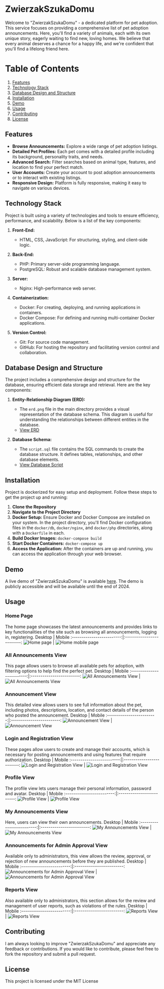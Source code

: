 # ZwierzakSzukaDomu

Welcome to "ZwierzakSzukaDomu" - a dedicated platform for pet adoption. This service focuses on providing a comprehensive list of pet adoption announcements. Here, you'll find a variety of animals, each with its own unique story, eagerly waiting to find new, loving homes. We believe that every animal deserves a chance for a happy life, and we're confident that you'll find a lifelong friend here.


# Table of Contents

1. [Features](#features)
2. [Technology Stack](#technology-stack)
3. [Database Design and Structure](#database-design-and-structure)
4. [Installation](#installation)
5. [Demo](#demo)
6. [Usage](#usage)
7. [Contributing](#contributing)
8. [License](#license)


## Features

- **Browse Announcements:** Explore a wide range of pet adoption listings.
- **Detailed Pet Profiles:** Each pet comes with a detailed profile including its background, personality traits, and needs.
- **Advanced Search:** Filter searches based on animal type, features, and location to find your perfect match.
- **User Accounts:** Create your account to post adoption announcements or to interact with existing listings.
- **Responsive Design:** Platform is fully responsive, making it easy to navigate on various devices.


## Technology Stack

Project is built using a variety of technologies and tools to ensure efficiency, performance, and scalability. Below is a list of the key components:

1. **Front-End:**
   - HTML, CSS, JavaScript: For structuring, styling, and client-side logic.

2. **Back-End:**
   - PHP: Primary server-side programming language.
   - PostgreSQL: Robust and scalable database management system.

3. **Server:**
   - Nginx: High-performance web server.

4. **Containerization:**
   - Docker: For creating, deploying, and running applications in containers.
   - Docker Compose: For defining and running multi-container Docker applications.

5. **Version Control:**
   - Git: For source code management.
   - GitHub: For hosting the repository and facilitating version control and collaboration.


## Database Design and Structure

The project includes a comprehensive design and structure for the database, ensuring efficient data storage and retrieval. Here are the key components:

1. **Entity-Relationship Diagram (ERD):**
   - The `erd.png` file in the main directory provides a visual representation of the database schema. This diagram is useful for understanding the relationships between different entities in the database.
   - [View ERD](./erd.png)

2. **Database Schema:**
   - The `script.sql` file contains the SQL commands to create the database structure. It defines tables, relationships, and other database elements.
   - [View Database Script](./script.sql)


## Installation

Project is dockerized for easy setup and deployment. Follow these steps to get the project up and running:

1. **Clone the Repository**
2. **Navigate to the Project Directory**
3. **Docker Setup:**
Ensure Docker and Docker Compose are installed on your system. In the project directory, you'll find Docker configuration files in the `docker/db`, `docker/nginx`, and `docker/php` directories, along with a `Dockerfile` in each.
4. **Build Docker Images:**
`docker-compose build`
5. **Start Docker Containers:**
`docker-compose up`
6. **Access the Application:**
After the containers are up and running, you can access the application through your web browser.


## Demo
A live demo of "ZwierzakSzukaDomu" is available [here](https://wdpai.emef.dev/). The demo is publicly accessible and will be available until the end of 2024.


## Usage
### Home Page
The home page showcases the latest announcements and provides links to key functionalities of the site such as browsing all announcements, logging in, registering.
Desktop | Mobile
:-------------------------:|:-------------------------:
![Home page](demo_images/image-8.png)  |  ![Home mobile page](demo_images/image-8m.jpg)

### All Announcements View
This page allows users to browse all available pets for adoption, with filtering options to help find the perfect pet.
Desktop | Mobile
:-------------------------:|:-------------------------:
![All Announcements View](demo_images/image-9.png) | ![All Announcements View](demo_images/image-9m.jpg)

### Announcement View
This detailed view allows users to see full information about the pet, including photos, descriptions, location, and contact details of the person who posted the announcement.
Desktop | Mobile
:-------------------------:|:-------------------------:
![Announcement View](demo_images/image.png) | ![Announcement View](demo_images/image-m.jpg)

### Login and Registration View
These pages allow users to create and manage their accounts, which is necessary for posting announcements and using features that require authorization.
Desktop | Mobile
:-------------------------:|:-------------------------:
![Login and Registration View](demo_images/image-1.png) | ![Login and Registration View](demo_images/image-1m.jpg)

### Profile View
The profile view lets users manage their personal information, password and avatar.
Desktop | Mobile
:-------------------------:|:-------------------------:
![Profile View](demo_images/image-2.png) | ![Profile View](demo_images/image-2m.jpg)

### My Announcements View
Here, users can view their own announcements.
Desktop | Mobile
:-------------------------:|:-------------------------:
![My Announcements View](demo_images/image-3.png) | ![My Announcements View](demo_images/image-3m.jpg)

### Announcements for Admin Approval View
Available only to administrators, this view allows the review, approval, or rejection of new announcements before they are published.
Desktop | Mobile
:-------------------------:|:-------------------------:
![Announcements for Admin Approval View](demo_images/image-4.png) | ![Announcements for Admin Approval View](demo_images/image-4m.jpg)

### Reports View
Also available only to administrators, this section allows for the review and management of user reports, such as violations of the rules.
Desktop | Mobile
:-------------------------:|:-------------------------:
![Reports View](demo_images/image-5.png) | ![Reports View](demo_images/image-5m.jpg)


## Contributing
I am always looking to improve "ZwierzakSzukaDomu" and appreciate any feedback or contributions. If you would like to contribute, please feel free to fork the repository and submit a pull request.


## License

This project is licensed under the MIT License


